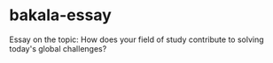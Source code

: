# bakala-essay
Essay on the topic: How does your field of study contribute to solving today's global challenges?
